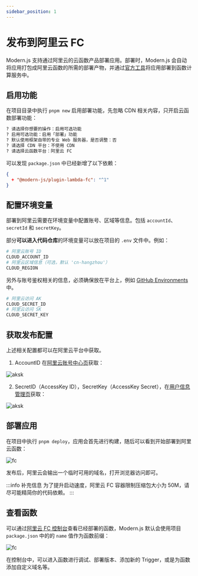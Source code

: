 ```yaml
---
sidebar_position: 1
---
```


# 发布到阿里云 FC

Modern.js 支持通过阿里云的云函数产品部署应用。部署时，Modern.js 会自动将应用打包成阿里云函数的所需的部署产物，并通过[官方工具](https://github.com/alibaba/funcraft)将应用部署到函数计算服务中。

## 启用功能

在项目目录中执行 `pnpm new` 启用部署功能，先忽略 CDN 相关内容，只开启云函数部署功能：

```bash
? 请选择你想要的操作：启用可选功能
? 启用可选功能：启用「部署」功能
? 默认使用框架自带的专业 Web 服务器，是否调整：否
? 请选择 CDN 平台：不使用 CDN
? 请选择云函数平台：阿里云 FC
```

可以发现 `package.json` 中已经新增了以下依赖：

```json
{
  + "@modern-js/plugin-lambda-fc": "^1"
}
```

## 配置环境变量

部署到阿里云需要在环境变量中配置账号、区域等信息。包括 `accountId`、`secretId` 和 `secretKey`。

部分**可以进入代码仓库**的环境变量可以放在项目的 `.env` 文件中。例如：

```bash
# 阿里云账号 ID
CLOUD_ACCOUNT_ID
# 阿里云区域信息（可选，默认 'cn-hangzhou'）
CLOUD_REGION
```

另外与账号鉴权相关的信息，必须确保放在平台上，例如 [GitHub Environments](https://docs.github.com/en/actions/deployment/targeting-different-environments/using-environments-for-deployment) 中。

```bash
# 阿里云访问 AK
CLOUD_SECRET_ID
# 阿里云访问 SK
CLOUD_SECRET_KEY
```

## 获取发布配置

上述相关配置都可以在阿里云平台中获取。

1. AccountID 在[阿里云账号中心页](https://account.console.aliyun.com/v2/#/basic-info/index)获取：

![aksk](https://lf3-static.bytednsdoc.com/obj/eden-cn/aphqeh7uhohpquloj/modern-js/docs//aliyun-account-id.png)

2. SecretID（AccessKey ID），SecretKey（AccessKey Secret），在[用户信息管理页](https://usercenter.console.aliyun.com/#/manage/ak)获取：

![aksk](https://lf3-static.bytednsdoc.com/obj/eden-cn/aphqeh7uhohpquloj/modern-js/docs//aliyun-aksk.png)

## 部署应用

在项目中执行 `pnpm deploy`，应用会首先进行构建，随后可以看到开始部署到阿里云函数：

![fc](https://lf3-static.bytednsdoc.com/obj/eden-cn/aphqeh7uhohpquloj/modern-js/docs/aliyun-fc-deploy.png)

发布后，阿里云会输出一个临时可用的域名，打开浏览器访问即可。

:::info 补充信息
为了提升启动速度，阿里云 FC 容器限制压缩包大小为 50M，请尽可能精简你的代码依赖。
:::

## 查看函数

可以通过[阿里云 FC 控制台](https://fcnext.console.aliyun.com/overview)查看已经部署的函数，Modern.js 默认会使用项目 `package.json` 中的的 `name` 值作为函数前缀：

![fc](https://lf3-static.bytednsdoc.com/obj/eden-cn/aphqeh7uhohpquloj/modern-js/docs/aliyun-fc-list.png)

在控制台中，可以进入函数进行调试、部署版本、添加新的 Trigger，或是为函数添加自定义域名等。
